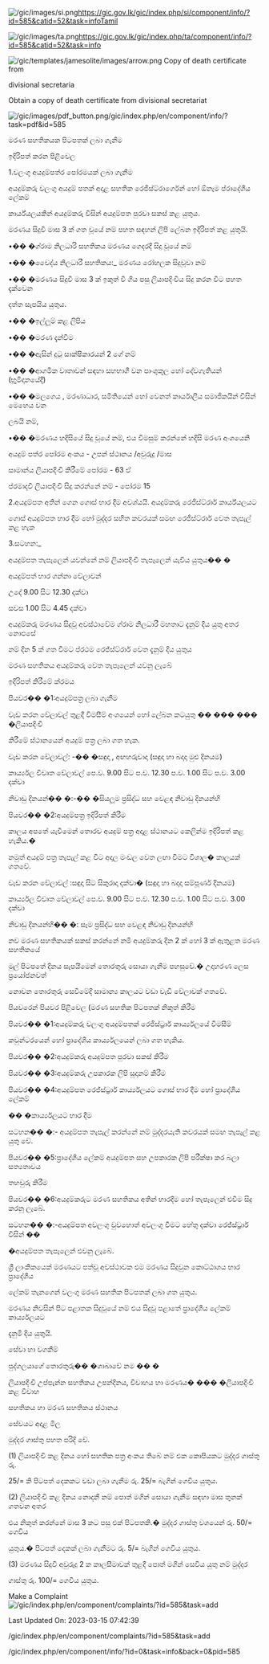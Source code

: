 <!-- Source: https://gic.gov.lk/gic/index.php/en/component/info/?id=585&catid=52&task=info -->

![/gic/images/si.png](/gic/images/si.png)https://gic.gov.lk/gic/index.php/si/component/info/?id=585&catid=52&task=infoTamil

![/gic/images/ta.png](/gic/images/ta.png)https://gic.gov.lk/gic/index.php/ta/component/info/?id=585&catid=52&task=info

![/gic/templates/jamesolite/images/arrow.png](/gic/templates/jamesolite/images/arrow.png) Copy of death certificate from

divisional secretaria

Obtain a copy of death certificate from divisional secretariat

![/gic/images/pdf_button.png](/gic/images/pdf_button.png)/gic/index.php/en/component/info/?task=pdf&id=585

මරණ සහතිකයක පිටපතක් ලබා ගැනීම

ඉදිරිපත් කරන පිළිවෙල

1.වලංගු අයදුම්පත්ර පෝරමයක් ලබා ගැනීම

අයදුම්කරු වලංගු අයදුම් පතක් අදාළ සහතික රෙජිස්ට්රාර්ගෙන් හෝ ඕනෑම ප්රාදේශීය ලේකම්

කාර්ය්යලයකින් අයදුම්කරු විසින් අයදුම්පත පුරවා සකස් කළ යුතුය.

මරණය සිදුවී මාස 3 ක් ගත වූයේ නම් පහත සඳහන් ලිපි ලේබන ඉදිරිපත් කළ යුතුයි.

•�� �ග්රාම නිලධාරි සහතිකය මරණය ගෙදරදී සිදු වූයේ නම්

•�� �වෛද්ය නිලධාරී සහතිකය:_ මරණය රෝහලක සිදුවූවා නම්

•�� �මරණය සිදුවී මාස 3 ක් ඉකුත් වී ගිය පසු ලියාපදිංචිය සිදු කරන විට පහත දැක්වෙන

දත්ත සැපයිය යුතුය.

•�� �ඉල්ලූම් කළ ලිපිය

•�� �මරණ දැන්වීම

•�� �ඇසින් දුටු සාක්ෂිකාරයන් 2 ගේ නම්

•�� �ආගමික වාතාවන් සඳහා සහභාගී වන පාංශුකූල හෝ දේවගැතියන් (භුූමිදානයේදී)

•�� �මලගෙය , මරණාධාර, සමිතියෙන් හෝ වෙනත් කාර්යාලීය සමාජිකයින් විසින් මෙහෙය වන

ලබයි නම්,

•�� �මරණය හදිසියේ සිදු වූයේ නම්, එය විමසුම් කරන්නේ හදිසි මරණ අංශයෙනි

අයදුම් පත්ර පෝරම අංකය - උපන් ස්ථානය /අවුරුදු /මාස

සාමාන්ය ලියාපදිංචි කිරීමේ පෝරම - 63 ඒ

ප්රමාදවී ලියාපදිංචි සිදු කරන්නේ නම් - පෝරම 15

2.අයදුම්පත අතින් ගෙන ගොස් භාර දීම අවශ්යයි. අයදුම්කරු රෙජිස්ට්රාර් කාර්ය්යලයට

ගොස් අයදුම්පත භාර දීම හෝ මුද්දර සහිත කවරයක් සමඟ රෙජිස්ට්රාර් වෙත තැපැල් කළ හැක

3.සටහන:_

අයදුම්පත තැපෑලෙන් යවන්නේ නම් ලියාපදිංචි තැපෑලෙන් යැවිය යුතුය�� �

අයදුම්පත් භාර ගන්නා වේලාවන්

උදේ 9.00 සිට 12.30 දක්වා

සවස 1.00 සිට 4.45 දක්වා

අයදුම්කරු මරණය සිදුවූ අවස්ථාවේම ග්රාම නිලධාරී මහතාට දැනුම් දිය යුතු අතර නොඵසේ

නම් දින 5 ක් ගත වීමට ප්රථම රෙජ්ස්ට්රාර් වෙත දැනුම් දිය යුතුය

මරණ සහතිකය අයදුම්කරු වෙත තැපෑලෙන් යවනු ලැබේ

ඉදිරිපත් කිරීමේ ක්රමය

පියවර�� �1:අයදුම්පත්‍ර ලබා ගැනීම

වැඩ කරන වේලාවල් තුළදී විමසීම් අංශයෙන් හෝ ලේබන කටයුතු �� ��� ��� �ලියාපදිංචි

කිරීමේ ස්ථානයෙන් අයදුම් පත්‍ර ලබා ගත හැක.

වැඩ කරන වේලාවල්: -�� �සඳුදා , අඟහරුවාදා (සඳුදා හා බදාදා මුළු දිනයම)

කාර්ය්‍යල විවෘත වේලාවල් පෙ.ව. 9.00 සිට ප.ව. 12.30 ප.ව. 1.00 සිට ප.ව. 3.00 දක්වා

නිවාඩු දිනයන්�� �:-�� �සියලූම ප්‍රසිද්ධ සහ වෙළඳ නිවාඩු දිනයන්හි

පියවර�� �2:අයදුම්පත්‍ර ඉදිරිපත් කිරීම

කාලය අපතේ යැවීමෙන් තොරව අයදුම් පත්‍ර අදාළ ස්ථානයට කෙලින්ම ඉදිරිපත් කළ හැකිය.�

නමුත් අයදුම් පත්‍ර තැපැල් කළ විට අදාල මංඩල වෙත ලඟා වීමට විශාල� කාලයක් ගතවේ.

වැඩ කරන වේලාවල් :සඳුදා සිට සිකුරාදා දක්වා� (සඳුදා හා බදාදා සම්පූර්ණ දිනයම)

කාර්ය්‍යල විවෘත වේලාවල් පෙ.ව. 9.00 සිට ප.ව. 12.30 ප.ව. 1.00 සිට ප.ව. 3.00 දක්වා

නිවාඩු දිනයන්හි�� �: සෑම ප්‍රසිද්ධ සහ වෙළඳ නිවාඩු දිනයන්හි

නව මරණ සහතිකයක් සකස් කරන්නේ නමි අයදුම්කරු දින 2 ක් හෝ 3 ක් ඇතුළත මරණ සහතිකයේ

මුල් පිටපතේ දිනය සැපයීමෙන් තොරතුරු සොයා ගැනීම පහසුවේ.� උදාහරණ ලෙස ප්‍රයෝජනවත්

නොවන තොරතුරු සෙවීමේදී සාමාන්‍ය කාලයට වඩා වැඩි වේලාවක් ගතවේ.

පියවරෙන් පියවර පිළිවෙල (මරණ සහතික පිටපතක් නිකුත් කිරීම

පියවර�� �1:අයදුම්කරු වලංගු අයදුම්පතක් රෙජිස්ට්‍රාර් කාර්ය්‍යලයේ විමසීම්

කවුන්ටරයෙන් හෝ ප්‍රාදේශීය කාර්ය්‍යලයෙන් ලබා ගත හැකිය.

පියවර�� �2:අයදුම්කරු අයදුම්පත පුරවා සකස් කිරීම

පියවර�� �3:අයදුම්කරු උපකාරක ලිපි සූදානම් කිරීම

පියවර�� �4:අයදුම්පත රෙජ්ස්ට්‍රාර් කාර්ය්‍යලයට ගොස් භාර දීම හෝ ප්‍රාදේශීය ලේකම්

�� �කාර්ය්‍යලයට භාර දීම

සටහන�� �:- අයදුම්පත තැපැල් කරන්නේ නම් මුද්දරයැති කවරයක් සමඟ තැපැල් කළ යුතු වේ.

පියවර�� �5:ප්‍රාදේශීය ලේකම් අයදුම්පත සහ උපකාරක ලිපි පරීක්ෂා කර බලා සත්‍යතාවය

තහවුරු කිරීම

පියවර�� �6:අයදුම්කරුට මරණ සහතිකය අතින් භාරදීම හෝ තැපෑලෙන් එවීම සිදු කරනු ලැබේ.

සටහන�� �:-අයදුම්පත අවලංගු වුවහොත් අවලංගු වීමට හේතු දක්වා රෙජ්ස්ට්‍රාර් විසින් ��

�අයදුම්පත තැපෑලෙන් එවනු ලැබේ.

ශ්‍රී ලාංකිකයෙක් මරණයට පත්වූ අවස්ථාවක එම මරණය සිදුවුන කොට්ඨාශය භාර ප්‍රාදේශීය

ලේකම් තැනගෙන් වලංගු මරණ සහතික පිටපතක් ලබා ගත යුතුය.

මරණය නිවසින් පිට පළාතක සිදුවූයේ නම් එය සිදුවූ පළාතේ ප්‍රාදේශීය ලේකම් කාර්ය්‍යලයට

දැනුමි දිය යුතුයි.

සේවා හා වගකීම්

පුද්ගලයාගේ තොරතුරු�� �ශාබාවේ නම �� �

ලියාපදිංචි උප්පැන්න සහතිකය උපන්දිනය, විවාහය හා මරණය� ��� �ලියාපදිංචි කළ විවාහ

සහතිකය හා මරණ සහතිකය ස්ථානය

සේවයට අදාළ මිල

මුද්දර ගාස්තු පහත පරිදි වේ.

(1) ලියාපදිංචි කළ දිනය හෝ සහතික පත්‍ර අංකය තිබේ නම් එක කොපියකට මුද්දර ගාස්තු රු.

25/= කි පිටපත් දෙකකට වඩා ලබා ගැනීම රු. 25/= බැගින් ගෙවිය යුතුය.

(2) ලියාපදිංචි කළ දිනය නොදනී නම් පොත් මගින් සොයා ගැනීම සඳහා මාස තුනක් ගතවන අතර

එය නිකුත් කරන්නේ මාස 3 කට පසු එක් පිටපතකි.� මුද්දර ගාස්තු වශයෙන් රු. 50/= ගෙවිය

යුතුය.� පිටපත් දෙකක් ලබා ගැනීමට රු. 5/= බැගින් ගෙවිය යුතුය.

(3) මරණය සිදුවී අවුරුදු 2 ක කාලසීමාවක් තුළදී පොත් මගින් සෙවිය යුතු නම් මුද්දර

ගාස්තු රු. 100/= ගෙවිය යුතුය.

Make a Complaint ![/gic/index.php/en/component/complaints/?id=585&task=add](/gic/index.php/en/component/complaints/?id=585&task=add)

Last Updated On: 2023-03-15 07:42:39

/gic/index.php/en/component/complaints/?id=585&task=add

/gic/index.php/en/component/info/?id=0&task=info&back=0&pid=585